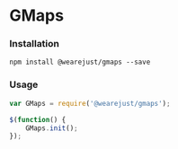 # GMaps

### Installation
```
npm install @wearejust/gmaps --save
```

### Usage
```javascript
var GMaps = require('@wearejust/gmaps');

$(function() {
    GMaps.init();
});
```